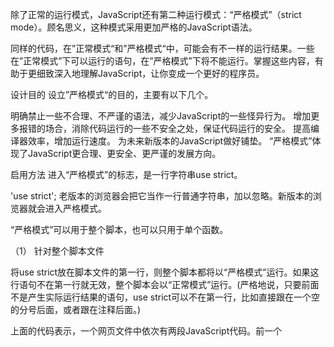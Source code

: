 除了正常的运行模式，JavaScript还有第二种运行模式：“严格模式”（strict mode）。顾名思义，这种模式采用更加严格的JavaScript语法。

同样的代码，在”正常模式“和”严格模式“中，可能会有不一样的运行结果。一些在”正常模式”下可以运行的语句，在”严格模式”下将不能运行。掌握这些内容，有助于更细致深入地理解JavaScript，让你变成一个更好的程序员。

设计目的
设立”严格模式“的目的，主要有以下几个。

明确禁止一些不合理、不严谨的语法，减少JavaScript的一些怪异行为。
增加更多报错的场合，消除代码运行的一些不安全之处，保证代码运行的安全。
提高编译器效率，增加运行速度。
为未来新版本的JavaScript做好铺垫。
“严格模式”体现了JavaScript更合理、更安全、更严谨的发展方向。

启用方法
进入“严格模式”的标志，是一行字符串use strict。

'use strict';
老版本的浏览器会把它当作一行普通字符串，加以忽略。新版本的浏览器就会进入严格模式。

“严格模式”可以用于整个脚本，也可以只用于单个函数。

（1） 针对整个脚本文件

将use strict放在脚本文件的第一行，则整个脚本都将以“严格模式”运行。如果这行语句不在第一行就无效，整个脚本会以“正常模式”运行。(严格地说，只要前面不是产生实际运行结果的语句，use strict可以不在第一行，比如直接跟在一个空的分号后面，或者跟在注释后面。)

<script>
  'use strict';
  console.log('这是严格模式');
</script>

<script>
  console.log('这是正常模式');
</script>
上面的代码表示，一个网页文件中依次有两段JavaScript代码。前一个<script>标签是严格模式，后一个不是。

如果字符串use strict出现在代码中间，则不起作用，即严格模式必须从代码一开始就生效。

（2）针对单个函数

use strict放在函数体的第一行，则整个函数以“严格模式”运行。

function strict() {
  'use strict';
  return '这是严格模式';
}

function strict2() {
  'use strict';
  function f() {
    return '这也是严格模式';
  }
  return f();
}

function notStrict() {
  return '这是正常模式';
}
（3）脚本文件的变通写法

两个不同模式的脚本合并成一个文件，如果严格模式的脚本在前，则合并后的脚本都是”严格模式“；如果正常模式的脚本在前，则合并后的脚本都是”正常模式“。总之，这两种情况下，合并后的结果都是不正确的。

正确的做法是，使用前面第二种方法，将整个脚本文件放在一个立即执行的匿名函数之中。

(function () {
  'use strict';
  // some code here
})();
显式报错
严格模式使得JavaScript的语法变得更严格，更多的操作会显式报错。其中有些操作，在正常模式下只会默默地失败，不会报错。

只读属性不可写
严格模式下，设置字符串的length属性，会报错。

'use strict';
'abc'.length = 5;
// TypeError: Cannot assign to read only property 'length' of string 'abc'
这是因为length是只读属性。

var str = Object('abc');
Object.getOwnPropertyDescriptor(str, 'length')
// Object {
//   value: 3,
//   writable: false,
//   enumerable: false,
//   configurable: false
// }
严格模式下，对只读属性赋值，或者删除不可配置（nonconfigurable）属性都会报错。

// 对只读属性赋值会报错
'use strict';
var o = {};

Object.defineProperty(o, 'a', {
  value: 37,
  writable: false
});

o.a = 123;
// TypeError: Cannot assign to read only property 'a' of object #<Object>

// 删除不可配置的属性会报错
'use strict';
var o = Object.defineProperty({}, 'p', {
  value: 1,
  configurable: false
});

delete o.p
// TypeError: Cannot delete property 'p' of #<Object>
只设置了赋值器的属性不可写
严格模式下，对一个只设置了赋值器（getter）的属性赋值，会报错。

'use strict';

var o = {
  get v() { return 1; }
};

o.v = 2; // 报错
禁止扩展的对象不可扩展
严格模式下，对禁止扩展的对象添加新属性，会报错。

'use strict';

var o = {};
Object.preventExtensions(o);
o.v = 1; // 报错
eval、arguments不可用作标识名
严格模式下，使用eval或者arguments作为标识名，将会报错。

下面的语句都会报错。

'use strict';
var eval = 17;
var arguments = 17;
var obj = { set p(arguments) { } };
try { } catch (arguments) { }
function x(eval) { }
function arguments() { }
var y = function eval() { };
var f = new Function('arguments', "'use strict'; return 17;");
// SyntaxError: Unexpected eval or arguments in strict mode
函数不能有重名的参数
正常模式下，如果函数有多个重名的参数，可以用arguments[i]读取。严格模式下，这属于语法错误。

function f(a, a, b) { // 语法错误
  'use strict';
  return a + b;
}
禁止八进制的前缀0表示法
正常模式下，整数的第一位如果是0，表示这是八进制数，比如0100等于十进制的64。严格模式禁止这种表示法，整数第一位为0，将报错。

"use strict";
var n = 0100; // SyntaxError
增强的安全措施
严格模式增强了安全保护，从语法上防止了一些不小心会出现的错误。

全局变量显式声明
在正常模式中，如果一个变量没有声明就赋值，默认是全局变量。严格模式禁止这种用法，全局变量必须显式声明。

'use strict';

v = 1; // 报错，v未声明

for (i = 0; i < 2; i++) { // 报错，i未声明
  // ...
}

function f() {
  x = 123;
}
f() // 报错，未声明就创建一个全局变量
因此，严格模式下，变量都必须先用var命令声明，然后再使用。

禁止this关键字指向全局对象
正常模式下，函数内部的this可能会指向全局对象，严格模式禁止这种用法，避免无意间创造全局变量。

// 正常模式
function f() {
  console.log(this === window);
}
f() // true

// 严格模式
function f() {
  'use strict';
  console.log(this === undefined);
}
f() // true
这种限制对于构造函数尤其有用。使用构造函数时，有时忘了加new，这时this不再指向全局对象，而是报错。

function f() {
  'use strict';
  this.a = 1;
};

f();// 报错，this未定义
严格模式下，函数直接调用时（不使用new调用），函数内部的this表示undefined，因此可以用call、apply和bind方法，将任意值绑定在this上面。

'use strict';

function fun() {
  return this;
}

fun() //undefined
fun.call(2) // 2
fun.apply(null) // null
fun.call(undefined) // undefined
fun.bind(true)() // true
禁止使用fn.callee、fn.caller
函数内部不得使用fn.caller、fn.arguments，否则会报错。这意味着不能在函数内部得到调用栈了。

function f1() {
  'use strict';
  f1.caller;    // 报错
  f1.arguments; // 报错
}

f1();
禁止使用arguments.callee、arguments.caller
arguments.callee和arguments.caller是两个历史遗留的变量，从来没有标准化过，现在已经取消了。正常模式下调用它们没有什么作用，但是不会报错。严格模式明确规定，函数内部使用arguments.callee、arguments.caller将会报错。

'use strict';
var f = function() {
  return arguments.callee;
};

f(); // 报错
禁止删除变量
严格模式下无法删除变量，如果使用delete命令删除一个变量，会报错。只有对象的属性，且属性的描述对象的configurable属性设置为true，才能被delete命令删除。

'use strict';
var x;
delete x; // 语法错误

var o = Object.create(null, {
  x: {
    value: 1,
    configurable: true
  }
});
delete o.x; // 删除成功
静态绑定
JavaScript语言的一个特点，就是允许“动态绑定”，即某些属性和方法到底属于哪一个对象，不是在编译时确定的，而是在运行时（runtime）确定的。

严格模式对动态绑定做了一些限制。某些情况下，只允许静态绑定。也就是说，属性和方法到底归属哪个对象，必须在编译阶段就确定。这样做有利于编译效率的提高，也使得代码更容易阅读，更少出现意外。

具体来说，涉及以下几个方面。

禁止使用with语句
严格模式下，使用with语句将报错。因为with语句无法在编译时就确定，某个属性到底归属哪个对象，从而影响了编译效果。

'use strict';
var v  = 1;

with (o) { // SyntaxError
  v = 2;
}
创设eval作用域
正常模式下，JavaScript语言有两种变量作用域（scope）：全局作用域和函数作用域。严格模式创设了第三种作用域：eval作用域。

正常模式下，eval语句的作用域，取决于它处于全局作用域，还是函数作用域。严格模式下，eval语句本身就是一个作用域，不再能够在其所运行的作用域创设新的变量了，也就是说，eval所生成的变量只能用于eval内部。

(function () {
  'use strict';
  var x = 2;
  console.log(eval('var x = 5; x')) // 5
  console.log(x) // 2
})()
上面代码中，由于eval语句内部是一个独立作用域，所以内部的变量x不会泄露到外部。

注意，如果希望eval语句也使用严格模式，有两种方式。

// 方式一
function f1(str){
  'use strict';
  return eval(str);
}
f1('undeclared_variable = 1'); // 报错


// 方式二
function f2(str){
  return eval(str);
}
f2('"use strict";undeclared_variable = 1')  // 报错
上面两种写法，eval内部使用的都是严格模式。

arguments不再追踪参数的变化
变量arguments代表函数的参数。严格模式下，函数内部改变参数与arguments的联系被切断了，两者不再存在联动关系。

function f(a) {
  a = 2;
  return [a, arguments[0]];
}

f(1); // 正常模式为[2, 2]

function f(a) {
  "use strict";	
  a = 2;
  return [a, arguments[0]];
}

f(1); // 严格模式为[2, 1]
上面代码中，改变函数的参数，不会反应到arguments对象上来。

向下一个版本的JavaScript过渡
JavaScript语言的下一个版本是ECMAScript 6，为了平稳过渡，严格模式引入了一些ES6语法。

非函数代码块不得声明函数
JavaScript的新版本ES6会引入“块级作用域”。为了与新版本接轨，严格模式只允许在全局作用域或函数作用域声明函数。也就是说，不允许在非函数的代码块内声明函数。

'use strict';
if (true) {
  function f1() { } // 语法错误
}

for (var i = 0; i < 5; i++) {
  function f2() { } // 语法错误
}
上面代码在if代码块和for代码块中声明了函数，在严格模式下都会报错。

保留字
为了向将来JavaScript的新版本过渡，严格模式新增了一些保留字：implements, interface, let, package, private, protected, public, static, yield。

使用这些词作为变量名将会报错。

function package(protected) { // 语法错误
  'use strict';
  var implements; // 语法错误
}
此外，ECMAscript第五版本身还规定了另一些保留字（class, enum, export, extends, import, super），以及各大浏览器自行增加的const保留字，也是不能作为变量名的。